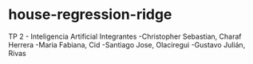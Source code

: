 # house-regression-ridge

TP 2 - Inteligencia Artificial
Integrantes
-Christopher Sebastian, Charaf Herrera
-Maria Fabiana, Cid
-Santiago Jose, Olaciregui
-Gustavo Julián, Rivas
